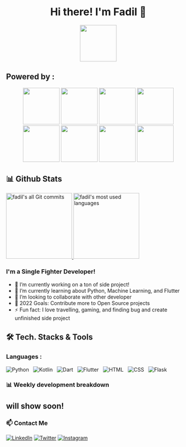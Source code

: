 <div align="center">
  <h1>Hi there! I'm Fadil 👋</h1>
   <img src="https://tenor.com/view/kitten-cat-typing-typing-cat-thank-goodness-gif-16601149" width="100" height="100">
</div>

## Powered by :
<div align="center">
  <img src="https://media.giphy.com/media/LMt9638dO8dftAjtco/giphy.gif" width="100" height="100">
  <img src="https://media.giphy.com/media/UQJlZ2OcaCA2RLfGiZ/giphy.gif" width="100" height="100">
  <img src="https://media.giphy.com/media/KzJkzjggfGN5Py6nkT/giphy.gif" width="100" height="100">
  <img src="https://media.giphy.com/media/eNAsjO55tPbgaor7ma/giphy.gif" width="100" height="100">
  <img src="https://media.giphy.com/media/IdyAQJVN2kVPNUrojM/giphy.gif" width="100" height="100">
  <img src="https://media.giphy.com/media/XAxylRMCdpbEWUAvr8/giphy.gif" width="100" height="100">
  <img src="https://media.giphy.com/media/fsEaZldNC8A1PJ3mwp/giphy.gif" width="100" height="100">
  <img src="https://media.giphy.com/media/ln7z2eWriiQAllfVcn/giphy.gif" width="100" height="100">
</div>


## 📊️&nbsp;Github Stats

<a href="https://github.com/fadil-21">
  <img alt="fadil's all Git commits" height="180em" src="https://github-readme-stats.vercel.app/api?username=fadil-21&show_icons=true&theme=radical&include_all_commits=true&count_private=true" />
  <img alt="fadil's most used languages" height="180em" src="https://github-readme-stats.vercel.app/api/top-langs/?username=fadil-21&layout=compact&theme=radical&hide=shards,shaderlab,hlsl,html,css&langs_count=6" />
</a>

### I'm a Single Fighter Developer!

- 🔭 I’m currently working on a ton of side project!
- 🌱 I’m currently learning about Python, Machine Learning, and Flutter
- 👯 I’m looking to collaborate with other developer
- 🥅 2022 Goals: Contribute more to Open Source projects
- ⚡ Fun fact: I love travelling, gaming, and finding bug and create unfinished side project 

## 🛠 Tech. Stacks & Tools

### Languages :

<img alt="Python" src="https://img.shields.io/badge/Python-14354C?style=for-the-badge&logo=python&logoColor=white" />&nbsp;&nbsp;
<img alt="Kotlin" src="https://img.shields.io/badge/Kotlin-0095D5?&style=for-the-badge&logo=kotlin&logoColor=white" />&nbsp;&nbsp;
<img alt="Dart" src="https://img.shields.io/badge/Dart-0175C2?style=for-the-badge&logo=dart&logoColor=white" />&nbsp;&nbsp;
<img alt="Flutter" src="https://img.shields.io/badge/Flutter-02569B?style=for-the-badge&logo=flutter&logoColor=white" />&nbsp;&nbsp;
<img alt="HTML" src="https://img.shields.io/badge/HTML5-E34F26?style=for-the-badge&logo=html5&logoColor=white" />&nbsp;&nbsp;
<img alt="CSS" src="https://img.shields.io/badge/CSS3-1572B6?style=for-the-badge&logo=css3&logoColor=white" />&nbsp;&nbsp;
<img alt="Flask" src="https://img.shields.io/badge/Flask-000000?style=for-the-badge&logo=flask&logoColor=white" />&nbsp;&nbsp;

### 📊 Weekly development breakdown
## will show soon!

<!--START_SECTION:waka-->
<!--END_SECTION:waka-->

### 📫 Contact Me
[![LinkedIn](https://img.shields.io/badge/LinkedIn-0077B5?style=for-the-badge&logo=linkedin&logoColor=white)](https://www.linkedin.com/in/fadila-aditya/)
[![Twitter](https://img.shields.io/badge/Twitter-1DA1F2?style=for-the-badge&logo=twitter&logoColor=white)](https://twitter.com/adityafaadil)
[![Instagram](https://img.shields.io/badge/Instagram-E4405F?style=for-the-badge&logo=instagram&logoColor=white)](https://www.instagram.com/adityafaadil/)

